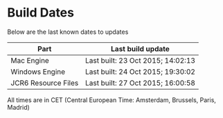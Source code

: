 # Build Dates

Below are the last known dates to updates

Part | Last build update
-----|-----
Mac Engine | Last built: 23 Oct 2015; 14:02:13
Windows Engine | Last built: 24 Oct 2015; 19:30:02
JCR6 Resource Files | Last built: 27 Oct 2015; 16:00:58
All times are in CET (Central European Time: Amsterdam, Brussels, Paris, Madrid)




